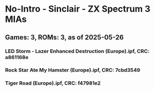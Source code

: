 # No-Intro - Sinclair - ZX Spectrum 3 MIAs
## Games: 3, ROMs: 3, as of 2025-05-26

### LED Storm - Lazer Enhanced Destruction (Europe).ipf, CRC: a861168e
### Rock Star Ate My Hamster (Europe).ipf, CRC: 7cbd3549
### Tiger Road (Europe).ipf, CRC: f47981e2
